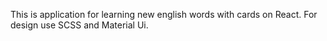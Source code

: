 This is application for learning new english words with cards on React. For design use SCSS and Material Ui.

